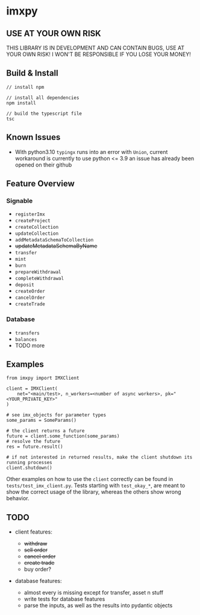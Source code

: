 # imxpy

## USE AT YOUR OWN RISK

THIS LIBRARY IS IN DEVELOPMENT AND CAN CONTAIN BUGS, USE AT YOUR OWN RISK! I WON'T BE RESPONSIBLE IF YOU LOSE YOUR MONEY!

## Build & Install

    // install npm

    // install all dependencies
    npm install

    // build the typescript file
    tsc

## Known Issues

- With python3.10 `typingx` runs into an error with `Union`, current workaround is currently to use python <= 3.9 an issue has already been opened on their github

## Feature Overview

### Signable

- `registerImx`
- `createProject`
- `createCollection`
- `updateCollection`
- `addMetadataSchemaToCollection`
- ~~updateMetadataSchemaByName~~
- `transfer`
- `mint`
- `burn`
- `prepareWithdrawal`
- `completeWithdrawal`
- `deposit`
- `createOrder`
- `cancelOrder`
- `createTrade`

### Database

- `transfers`
- `balances`
- TODO more

## Examples

    from imxpy import IMXClient

    client = IMXClient(
        net="<main/test>, n_workers=<number of async workers>, pk="<YOUR_PRIVATE_KEY>"
    )

    # see imx_objects for parameter types
    some_params = SomeParams()

    # the client returns a future
    future = client.some_function(some_params)
    # resolve the future
    res = future.result()

    # if not interested in returned results, make the client shutdown its running processes
    client.shutdown()

Other examples on how to use the `client` correctly can be found in `tests/test_imx_client.py`. Tests starting with `test_okay_*`, are meant to show the correct usage of the library, whereas the others show wrong behavior.

## TODO

- client features:
  - ~~withdraw~~
  - ~~sell order~~
  - ~~cancel order~~
  - ~~create trade~~
  - buy order?

- database features:
  - almost every is missing except for transfer, asset n stuff
  - write tests for database features
  - parse the inputs, as well as the results into pydantic objects
